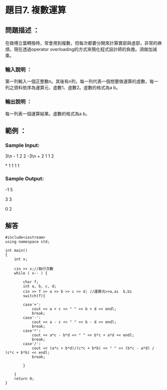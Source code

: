 # 題目7. 複數運算

## 問題描述 ：

在做傅立葉轉換時，常會用到複數，但每次都要分開來計算實部與虛部，非常的麻煩，現在透過operator overloading的方式來簡化程式設計師的負擔。須做加減乘。

### 輸入說明 ：

第一列輸入一個正整數n。其後有n列，每一列代表一個想要做運算的虛數，每一列之資料依序為運算元、虛數1、虛數2。虛數的格式為a b。

### 輸出說明 ：

每一列表一個運算結果。虛數的格式為a b。

## 範例 ：

### Sample Input:
3\n
\- 1 2 2 -3\n
\+ 2 1 1 2

\* 1 1 1 1

### Sample Output:

\-1 5

3 3

0 2

## 解答

```
#include<iostream>
using namespace std;

int main()
{
    int x;
    
    cin >> x;//執行次數
    while ( x-- ) {

        char f;
        int a, b, c, d;
        cin >> f >> a >> b >> c >> d; //運算元>>a,ai  b,bi
        switch(f){
            
        case'+':
            cout << a + c << " " << b + d << endl;
            break;
        case'-':
            cout << a - c << " " << b - d << endl;
            break;
        case'*':
            cout << a*c - b*d << " " << b*c + a*d << endl;
            break;
        case'/':
            cout << (a*c + b*d)/(c*c + b*b) << " " << (b*c - a*d) / (c*c + b*b) << endl;
            break;

        }
    
    }
    return 0;
}
```
